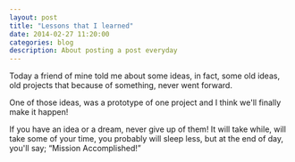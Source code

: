 ```yaml
---
layout: post
title: "Lessons that I learned"
date: 2014-02-27 11:20:00
categories: blog
description: About posting a post everyday
---
```


Today a friend of mine told me about some ideas, in fact, some old ideas, old projects that because of something, never went forward.

One of those ideas, was a prototype of one project and I think we'll finally make it happen!

If you have an idea or a dream, never give up of them! It will take while, will take some of your time, you probably will sleep less, but at the end of day, you'll say; “Mission Accomplished!”